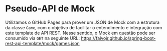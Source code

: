 # Pseudo-API de Mock

Utilizamos o GitHub Pages para prover um JSON de Mock com a estrutura da classe `Game`, com o objetivo de facilitar o entendimento e integração com este template de API REST. Nesse sentido, o Mock em questão pode ser consumido via `GET` na seguinte URL: https://falvojr.github.io/spring-boot-rest-api-template/mock/games.json